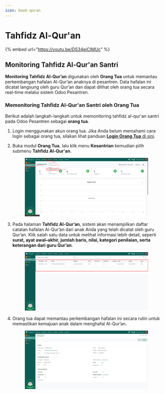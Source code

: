 ```yaml
---
icon: book-quran
---
```


# Tahfidz Al-Qur'an

{% embed url="https://youtu.be/DS34eiCIMUc" %}

## Monitoring Tahfidz Al-Qur'an Santri

**Monitoring Tahfidz Al-Qur’an** digunakan oleh **Orang Tua** untuk memantau perkembangan hafalan Al-Qur’an anaknya di pesantren. Data hafalan ini dicatat langsung oleh guru Qur’an dan dapat dilihat oleh orang tua secara real-time melalui sistem Odoo Pesantren.

### Memonitoring Tahfidz Al-Qur'an Santri oleh Orang Tua

Berikut adalah langkah-langkah untuk memonitoring tahfidz al-qur'an santri pada Odoo Pesantren sebagai **orang tua**.

1. Login menggunakan akun orang tua. Jika Anda belum memahami cara login sebagai orang tua, silakan lihat panduan [**Login Orang Tua** di sini](../../../setup-and-konfigurasi/panduan-login/login-orang-tua.md).
2.  Buka modul **Orang Tua**, lalu klik menu **Kesantrian** kemudian pilih submenu **Tahfidz Al-Qur'an**.

    <figure><img src="../../../.gitbook/assets/images-579.png" alt=""><figcaption></figcaption></figure>


3.  Pada halaman **Tahfidz Al-Qur’an**, sistem akan menampilkan daftar catatan hafalan Al-Qur’an dari anak Anda yang telah dicatat oleh guru Qur’an. Klik salah satu data untuk melihat informasi lebih detail, seperti **surat, ayat awal–akhir, jumlah baris, nilai, kategori penilaian, serta keterangan dari guru Qur’an**.

    <figure><img src="../../../.gitbook/assets/images-580.png" alt=""><figcaption></figcaption></figure>


4.  Orang tua dapat memantau perkembangan hafalan ini secara rutin untuk memastikan kemajuan anak dalam menghafal Al-Qur’an.

    <figure><img src="../../../.gitbook/assets/images-581.png" alt=""><figcaption></figcaption></figure>
